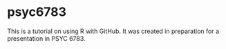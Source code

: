 # psyc6783

This is a tutorial on using R with GitHub. It was created in preparation for a presentation in PSYC 6783.
